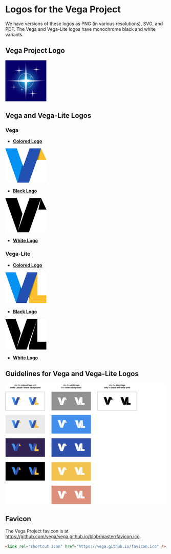 # Logos for the Vega Project

We have versions of these logos as PNG (in various resolutions), SVG, and PDF. The Vega and Vega-Lite logos have monochrome black and white variants.

## Vega Project Logo

![Vega Project Logo](assets/Project@128.png)

## Vega and Vega-Lite Logos

### Vega

- [__Colored Logo__](assets/VG_Color@128.png)

![Vega Logo](assets/VG_Color@128.png)

- [__Black Logo__](assets/VG_Black@128.png)

![Vega Logo](assets/VG_Black@128.png)

- [__White Logo__](assets/VG_White@128.png)

### Vega-Lite 

- [__Colored Logo__](assets/VL_Color@128.png)

![Vega-Lite Logo](assets/VL_Color@128.png)

- [__Black Logo__](assets/VL_Black@128.png)

![Vega-Lite Logo](assets/VL_Black@128.png)

- [__White Logo__](assets/VL_White@128.png)

## Guidelines for Vega and Vega-Lite Logos

![Guidelines for Vega and Vega-Lite Logos](assets/guides.png)

## Favicon

The Vega Project favicon is at https://github.com/vega/vega.github.io/blob/master/favicon.ico.

```html
<link rel="shortcut icon" href="https://vega.github.io/favicon.ico" />
```
